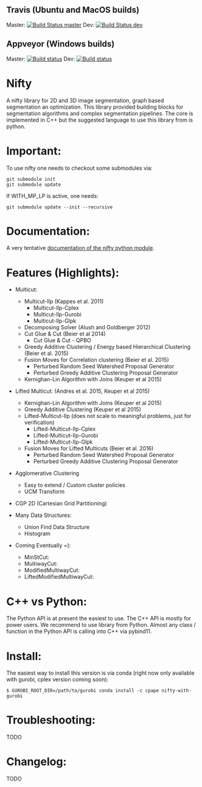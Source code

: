 Travis (Ubuntu and MacOS builds)
---------------------------------
Master: [![Build Status master](https://travis-ci.org/DerThorsten/nifty.svg?branch=master)](https://travis-ci.org/DerThorsten/nifty) Dev: [![Build Status dev](https://travis-ci.org/DerThorsten/nifty.svg?branch=dev)](https://travis-ci.org/DerThorsten/nifty)

Appveyor (Windows builds)
---------------------------------
Master: 
[![Build status](https://ci.appveyor.com/api/projects/status/u6nfcpfhpyya5mk8/branch/master?svg=true)](https://ci.appveyor.com/project/DerThorsten/nifty-5sb8n/branch/master)
Dev:
[![Build status](https://ci.appveyor.com/api/projects/status/u6nfcpfhpyya5mk8/branch/dev?svg=true)](https://ci.appveyor.com/project/DerThorsten/nifty-5sb8n/branch/dev)


Nifty
========




A nifty library for 2D and 3D image segmentation,
graph based segmentation an optimization.
This library provided building blocks for segmentation
algorithms and complex segmentation pipelines.
The core is implemented in C++ but
the suggested language to use this library from is
python.

Important:
=========
To use nifty one needs to checkout some submodules via:

    git submodule init
    git submodule update

If WITH_MP_LP is active, one needs:

    git submodule update --init --recursive

Documentation:
===============
A very tentative [documentation of the nifty python
module](http://derthorsten.github.io/nifty/docs/python/html/index.html).


Features (Highlights):
==================


* Multicut:
    * Multicut-Ilp (Kappes et al. 2011)
        * Multicut-Ilp-Cplex
        * Multicut-Ilp-Gurobi
        * Multicut-Ilp-Glpk
    * Decomposing Solver (Alush and Goldberger 2012)
    * Cut Glue & Cut (Beier et al 2014)
        * Cut Glue & Cut - QPBO 
    * Greedy Additive Clustering /  Energy based Hierarchical Clustering (Beier et al. 2015)
    * Fusion Moves for Correlation clustering (Beier et al. 2015)
        * Perturbed Random Seed Watershed Proposal Generator
        * Perturbed Greedy Additive Clustering Proposal Generator
    * Kernighan-Lin Algorithm with Joins (Keuper et al 2015)


* Lifted Multicut: (Andres et al. 2015, Keuper et al 2015)
    * Kernighan-Lin Algorithm with Joins (Keuper et al 2015)
    * Greedy Additive Clustering (Keuper et al 2015)
    * Lifted-Multicut-Ilp (does not scale to meaningful problems, just for verification)
        * Lifted-Multicut-Ilp-Cplex
        * Lifted-Multicut-Ilp-Gurobi
        * Lifted-Multicut-Ilp-Glpk
    * Fusion Moves for Lifted Multicuts (Beier et al. 2016)
        * Perturbed Random Seed Watershed Proposal Generator
        * Perturbed Greedy Additive Clustering Proposal Generator

* Agglomerative Clustering
    * Easy to extend / Custom cluster policies
    * UCM Transform
* CGP 2D (Cartesian Grid Partitioning)
* Many Data Structures:
    * Union Find Data Structure
    * Histogram

* Coming Eventually =):
    * MinStCut:
    * MultiwayCut:
    * ModifiedMultiwayCut:
    * LiftedModifiedMultiwayCut:



C++ vs Python:
==============
The Python API is at present the easiest to use. The C++ API is mostly for power users.
We recommend to use library from Python.
Almost any class / function in the Python API is calling into C++ via pybind11.

Install:
========

The easiest way to install this version is via conda (right now only available with gurobi, cplex version coming soon):

```
$ GUROBI_ROOT_DIR=/path/to/gurobi conda install -c cpape nifty-with-gurobi
```



Troubleshooting:
=================

TODO

Changelog:
=================

TODO
